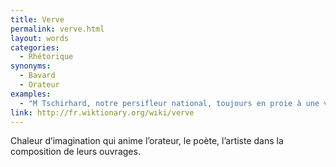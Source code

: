 ```yaml
---
title: Verve
permalink: verve.html
layout: words
categories:
  - Rhétorique
synonyms:
  - Bavard
  - Orateur
examples:
  - "M Tschirhard, notre persifleur national, toujours en proie à une verve désopilante."
link: http://fr.wiktionary.org/wiki/verve
---
```


Chaleur d’imagination qui anime l’orateur, le poète, l’artiste dans la composition de leurs ouvrages.
